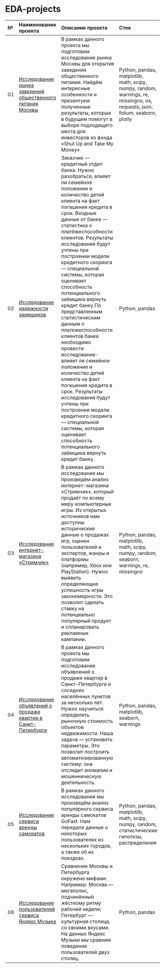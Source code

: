 # EDA-projects

| №  | Наименование проекта  | Описание проекта | Стек |
|:-- |:----------------------|:--------------|:-------------|
| 01 |[Исследование рынка заведений общественного питания Москвы](https://github.com/nikita-data/EDA_projects/blob/main/01_Catering%20market%20research/Catering_market_research%20(2).ipynb)|В рамках данного проекта мы подготовим исследование рынка Москвы для открытия заведения общественного питания. Найдём интересные особенности и презентуем полученные результаты, которые в будущем помогут в выборе подходящего места для инвесторов из фонда «Shut Up and Take My Money» |Python, pandas, matplotlib, math, scipy, numpy, random, warnings, re, missingno, os, requests, json, folium, seaborn, plotly |
| 02 |[Исследование надежности заемщиков](https://github.com/nikita-data/EDA_projects/blob/main/02_bank%20borrower%20research/bank_borrower_research%20(1).ipynb)|Заказчик — кредитный отдел банка. Нужно разобраться, влияет ли семейное положение и количество детей клиента на факт погашения кредита в срок. Входные данные от банка — статистика о платёжеспособности клиентов. Результаты исследования будут учтены при построении модели кредитного скоринга — специальной системы, которая оценивает способность потенциального заёмщика вернуть кредит банку.По представленным статистическим данным о платежеспособности клиентов банка необходимо провести исследование- влияет ли семейное положение и количество детей клиента на факт погашения кредита в срок. Результаты исследования будут учтены при построении модели кредитного скоринга — специальной системы, которая оценивает способность потенциального заёмщика вернуть кредит банку. |Python, pandas|
| 03 |[Исследование интернет-магазина «Стримчик»](https://github.com/nikita-data/EDA_projects/blob/main/03_e-commerce%20research/E-commerce%20research.ipynb)|В рамках данного исследования мы произведём анализ интернет-магазина «Стримчик», который продаёт по всему миру компьютерные игры. Из открытых источников нам доступны исторические данные о продажах игр, оценки пользователей и экспертов, жанры и платформы (например, Xbox или PlayStation). Нужно выявить определяющие успешность игры закономерности. Это позволит сделать ставку на потенциально популярный продукт и спланировать рекламные кампании. |Python, pandas, matplotlib, math, scipy, numpy, random, seaborn, warnings, re, missingno |
| 04 |[Исследование объявлений о продаже квартир в Санкт-Петербурге](https://github.com/nikita-data/EDA_projects/blob/main/04_real%20estate%20research/real%20estate%20research.ipynb)|В рамках данного проекта мы подготовим исследование объявлений о продаже квартир в Санкт-Петербурге и соседних населённых пунктов за несколько лет. Нужно научиться определять рыночную стоимость объектов недвижимости. Наша задача — установить параметры. Это позволит построить автоматизированную систему: она отследит аномалии и мошенническую деятельность. |Python, pandas, matplotlib, seaborn, warnings |
| 05 |[Исследование сервиса аренды самокатов](https://github.com/nikita-data/EDA_projects/blob/main/05_scooter%20rental%20research/scooter%20rental%20research.ipynb)|В рамках данного исследования мы произведём анализ популярного сервиса аренды самокатов GoFast. Нам передали данные о некоторых пользователях из нескольких городов, а также об их поездках. |Python, pandas, matplotlib, math, scipy, numpy, random, статистические гипотезы, распределения|
| 06 |[Исследование пользователей сервиса Яндекс Музыка](https://github.com/nikita-data/EDA_projects/blob/main/06_yandex%20music%20research/yandex_music_research.ipynb)|Сравнение Москвы и Петербурга окружено мифами. Например: Москва — мегаполис, подчинённый жёсткому ритму рабочей недели; Петербург — культурная столица, со своими вкусами. На данных Яндекс Музыки мы сравним поведение пользователей двух столиц. |Python, pandas|
